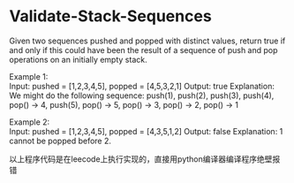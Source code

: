 # Validate-Stack-Sequences
Given two sequences pushed and popped with distinct values, return true if and only if this could have been the result of a sequence of push and pop operations on an initially empty stack.     

Example 1:  
Input: pushed = [1,2,3,4,5], popped = [4,5,3,2,1] 
Output: true 
Explanation: We might do the following sequence: push(1), push(2), push(3), push(4), pop() -> 4, push(5), pop() -> 5, pop() -> 3, pop() -> 2, pop() -> 1 

Example 2:  
Input: pushed = [1,2,3,4,5], popped = [4,3,5,1,2] 
Output: false 
Explanation: 1 cannot be popped before 2.

以上程序代码是在leecode上执行实现的，直接用python编译器编译程序绝壁报错

